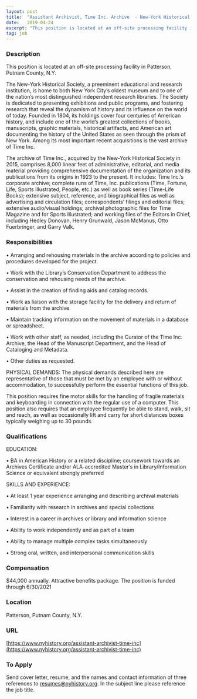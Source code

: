 ```yaml
---
layout: post
title:  "Assistant Archivist, Time Inc. Archive  - New-York Historical Society"
date:   2019-04-24
excerpt: "This position is located at an off-site processing facility in Patterson, Putnam County, N.Y. The New-York Historical Society, a preeminent educational and research institution, is home to both New York City’s oldest museum and to one of the nation’s most distinguished independent research libraries. The Society is dedicated to presenting..."
tag: job
---
```


### Description   

This position is located at an off-site processing facility in Patterson, Putnam County, N.Y.

The New-York Historical Society, a preeminent educational and research institution, is home to both New York City’s oldest museum and to one of the nation’s most distinguished independent research libraries. The Society is dedicated to presenting exhibitions and public programs, and fostering research that reveal the dynamism of history and its influence on the world of today. Founded in 1804, its holdings cover four centuries of American history, and include one of the world’s greatest collections of books, manuscripts, graphic materials, historical artifacts, and American art documenting the history of the United States as seen through the prism of New York. Among its most important recent acquisitions is the vast archive of Time Inc.

The archive of Time Inc., acquired by the New-York Historical Society in 2015, comprises 8,000 linear feet of administrative, editorial, and media material providing comprehensive documentation of the organization and its publications from its origins in 1923 to the present. It includes: Time Inc.’s corporate archive; complete runs of Time, Inc. publications (Time, Fortune, Life, Sports Illustrated, People, etc.) as well as book series (Time-Life Books); extensive subject, reference, and biographical files as well as advertising and circulation files; correspondents’ filings and editorial files; extensive audio/visual holdings; archival photographic files for Time Magazine and for Sports Illustrated; and working files of the Editors in Chief, including Hedley Donovan, Henry Grunwald, Jason McManus, Otto Fuerbringer, and Garry Valk.



### Responsibilities   


• 	Arranging and rehousing materials in the archive according to policies and procedures developed for the project.

• 	Work with the Library’s Conservation Department to address the conservation and rehousing needs of the archive. 

• 	Assist in the creation of finding aids and catalog records.

• 	Work as liaison with the storage facility for the delivery and return of materials from the archive.

• 	Maintain tracking information on the movement of materials in a database or spreadsheet.

• 	Work with other staff, as needed, including the Curator of the Time Inc. Archive, the Head of the Manuscript Department, and the Head of Cataloging and Metadata.

• 	Other duties as requested.

PHYSICAL DEMANDS:  The physical demands described here are representative of those that must be met by an employee with or without accommodation, to successfully perform the essential functions of this job. 
 
This position requires fine motor skills for the handling of fragile materials and keyboarding in connection with the regular use of a computer. This position also requires that an employee frequently be able to stand, walk, sit and reach, as well as occasionally lift and carry for short distances boxes typically weighing up to 30 pounds.




### Qualifications   

EDUCATION:

• 	BA in American History or a related discipline; coursework towards an Archives Certificate and/or ALA-accredited Master’s in Library/Information Science or equivalent strongly preferred

SKILLS AND EXPERIENCE:

• 	At least 1 year experience arranging and describing archival materials

• 	Familiarity with research in archives and special collections

• 	Interest in a career in archives or library and information science

• 	Ability to work independently and as part of a team

• 	Ability to manage multiple complex tasks simultaneously

• 	Strong oral, written, and interpersonal communication skills



### Compensation   

$44,000 annually. Attractive benefits package. The position is funded through 6/30/2021


### Location   

Patterson, Putnam County, N.Y.


### URL   

[https://www.nyhistory.org/assistant-archivist-time-inc](https://www.nyhistory.org/assistant-archivist-time-inc)

### To Apply   

Send cover letter, resume, and the names and contact information of three references to resumes@nyhistory.org. 
In the subject line please reference the job title. 






